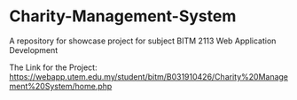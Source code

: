 # Charity-Management-System

A repository for showcase project for subject BITM 2113 Web Application Development

The Link for the Project: https://webapp.utem.edu.my/student/bitm/B031910426/Charity%20Management%20System/home.php
